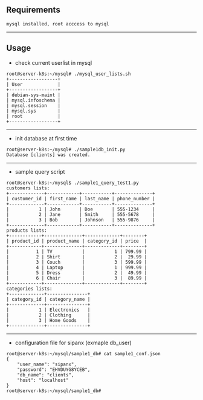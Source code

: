## Requirements
``` mysql installed, root acccess to mysql ```

------------------------------------------------------------------------

## Usage

- check current userlist in mysql
```
root@server-k8s:~/mysql# ./mysql_user_lists.sh
+------------------+
| User             |
+------------------+
| debian-sys-maint |
| mysql.infoschema |
| mysql.session    |
| mysql.sys        |
| root             |
+------------------+
```

------------------------------------------------------------------------


- init database at first time

```
root@server-k8s:~/mysql# ./sample1db_init.py
Database [clients] was created.
```

------------------------------------------------------------------------


- sample query script 
```
root@server-k8s:~/mysql$ ./sample1_query_test1.py 
customers lists:
+-------------+------------+-----------+--------------+
| customer_id | first_name | last_name | phone_number |
+-------------+------------+-----------+--------------+
|           1 | John       | Doe       | 555-1234     |
|           2 | Jane       | Smith     | 555-5678     |
|           3 | Bob        | Johnson   | 555-9876     |
+-------------+------------+-----------+--------------+
products lists:
+------------+--------------+-------------+--------+
| product_id | product_name | category_id | price  |
+------------+--------------+-------------+--------+
|          1 | TV           |           1 | 799.99 |
|          2 | Shirt        |           2 |  29.99 |
|          3 | Couch        |           3 | 599.99 |
|          4 | Laptop       |           1 | 999.99 |
|          5 | Dress        |           2 |  49.99 |
|          6 | Chair        |           3 |  89.99 |
+------------+--------------+-------------+--------+
categories lists:
+-------------+---------------+
| category_id | category_name |
+-------------+---------------+
|           1 | Electronics   |
|           2 | Clothing      |
|           3 | Home Goods    |
+-------------+---------------+

```
------------------------------------------------------------------------


- configuration file for sipanx (exmaple db_user)

```
root@server-k8s:~/mysql/sample1_db# cat sample1_conf.json
{
    "user_name": "sipanx",
    "password": "EHVDUYG8YCEB",
    "db_name": "clients",
    "host": "localhost"
}
root@server-k8s:~/mysql/sample1_db#
```
